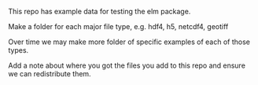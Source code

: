 This repo has example data for testing the elm package.

Make a folder for each major file type, e.g. hdf4, h5, netcdf4, geotiff

Over time we may make more folder of specific examples of each of those types.

Add a note about where you got the files you add to this repo and ensure we can redistribute them.

